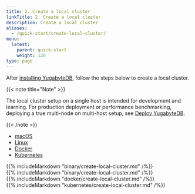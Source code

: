 ```yaml
---
title: 2. Create a local cluster
linkTitle: 2. Create a local cluster
description: Create a local cluster
aliases:
  - /quick-start/create-local-cluster/
menu:
  latest:
    parent: quick-start
    weight: 120
type: page
---
```


After [installing YugabyteDB](../install/), follow the steps below to create a local cluster.

{{< note title="Note" >}}

The local cluster setup on a single host is intended for development and learning. For production deployment or performance benchmarking, deploying a true multi-node on multi-host setup, see [Deploy YugabyteDB](../../deploy).

{{< /note >}}

<ul class="nav nav-tabs nav-tabs-yb">
  <li >
    <a href="#macos" class="nav-link active" id="macos-tab" data-toggle="tab" role="tab" aria-controls="macos" aria-selected="true">
      <i class="fab fa-apple" aria-hidden="true"></i>
      macOS
    </a>
  </li>
  <li>
    <a href="#linux" class="nav-link" id="linux-tab" data-toggle="tab" role="tab" aria-controls="linux" aria-selected="false">
      <i class="fab fa-linux" aria-hidden="true"></i>
      Linux
    </a>
  </li>
  <li>
    <a href="#docker" class="nav-link" id="docker-tab" data-toggle="tab" role="tab" aria-controls="docker" aria-selected="false">
      <i class="fab fa-docker"></i>
      Docker
    </a>
  </li>
  <li >
    <a href="#kubernetes" class="nav-link" id="kubernetes-tab" data-toggle="tab" role="tab" aria-controls="kubernetes" aria-selected="false">
      <i class="fas fa-cubes" aria-hidden="true"></i>
      Kubernetes
    </a>
  </li>
</ul>

<div class="tab-content">
  <div id="macos" class="tab-pane fade show active" role="tabpanel" aria-labelledby="macos-tab">
    {{% includeMarkdown "binary/create-local-cluster.md" /%}}
  </div>
  <div id="linux" class="tab-pane fade" role="tabpanel" aria-labelledby="linux-tab">
    {{% includeMarkdown "binary/create-local-cluster.md" /%}}
  </div>
   <div id="docker" class="tab-pane fade" role="tabpanel" aria-labelledby="docker-tab">
    {{% includeMarkdown "docker/create-local-cluster.md" /%}}
  </div>
  <div id="kubernetes" class="tab-pane fade" role="tabpanel" aria-labelledby="kubernetes-tab">
    {{% includeMarkdown "kubernetes/create-local-cluster.md" /%}}
  </div>
</div>
